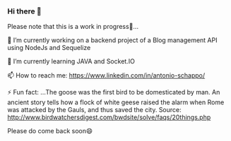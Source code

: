 ### Hi there 👋

Please note that this is a work in progress🌱...

🔭 I’m currently working on a backend project of a Blog management API using NodeJs and Sequelize

🌱 I’m currently learning JAVA and Socket.IO

📫 How to reach me: 
    https://www.linkedin.com/in/antonio-schappo/

⚡ Fun fact: ...The goose was the first bird to be domesticated by man. An ancient story tells how a flock of white geese raised the alarm when Rome was attacked by the Gauls, and thus saved the city. Source: http://www.birdwatchersdigest.com/bwdsite/solve/faqs/20things.php

Please do come back soon😄

<!--
**AntonioSchappo/AntonioSchappo** is a ✨ _special_ ✨ repository because its `README.md` (this file) appears on your GitHub profile.

Here are some ideas to get you started:

- 🔭 I’m currently working on ...
- 🌱 I’m currently learning ...
- 👯 I’m looking to collaborate on ...
- 🤔 I’m looking for help with ...
- 💬 Ask me about ...
- 📫 How to reach me: ...
- 😄 Pronouns: ...
- ⚡ Fun fact: ...
-->
